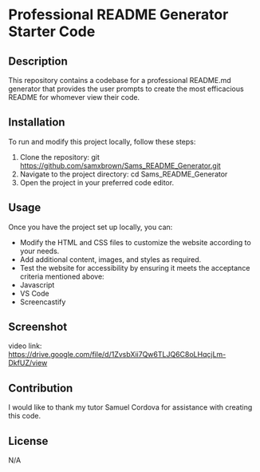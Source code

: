 # Professional README Generator Starter Code

## Description
This repository contains a codebase for a professional README.md generator that provides the user prompts to create the most efficacious README for whomever view their code.
  
## Installation
 To run and modify this project locally, follow these steps: 
 1. Clone the repository: git https://github.com/samxbrown/Sams_README_Generator.git
 2. Navigate to the project directory: cd Sams_README_Generator
 3. Open the project in your preferred code editor.


## Usage
  Once you have the project set up locally, you can: 
  * Modify the HTML and CSS files to customize the website according to your needs. 
  * Add additional content, images, and styles as required. 
  * Test the website for accessibility by ensuring it meets the acceptance criteria mentioned above:
  * Javascript
  * VS Code
  * Screencastify


## Screenshot

video link: https://drive.google.com/file/d/1ZvsbXii7Qw6TLJQ6C8oLHqcjLm-DkfUZ/view


## Contribution
  I would like to thank my tutor Samuel Cordova for assistance with creating this code.

  ## License
  N/A